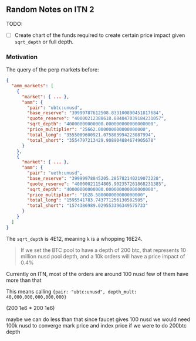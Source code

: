 

## Random Notes on ITN 2

TODO:

- [ ] Create chart of the funds required to create certain price impact given
  `sqrt_depth` or full depth.

### Motivation

The query of the perp markets before: 

```json
{
  "amm_markets": [
    {
      "market": { ... },
      "amm": {
        "pair": "ubtc:unusd",
        "base_reserve": "39999787612508.833100890451817684",
        "quote_reserve": "40000212388618.884047039184231057",
        "sqrt_depth": "40000000000000.000000000000000000",
        "price_multiplier": "25662.000000000000000000",
        "total_long": "3555009600921.075803994223087994",
        "total_short": "3554797213429.908904884674905678"
      }
    },
    {
      "market": { ... },
      "amm": {
        "pair": "ueth:unusd",
        "base_reserve": "39999978845205.285782140219073228",
        "quote_reserve": "40000021154805.902357261868231385",
        "sqrt_depth": "40000000000000.000000000000000000",
        "price_multiplier": "1628.580000000000000000",
        "total_long": "1595541783.743771256130502505",
        "total_short": "1574386989.029553396349575733"
      }
    }
  ]
}
```

The `sqrt_depth` is 4E12, meaning `k` is a whopping 16E24.

> If we set the BTC pool to have a depth of 200 btc, that represents 10 million
 nusd pool depth, and a 10k orders will have a price impact of 0.4%

Currently on ITN, most of the orders are around 100 nusd
few of them have more than that

This means calling `{pair: "ubtc:unusd", depth_mult: 40,000,000,000,000,000}`

(200 1e6 * 200 1e6)

maybe we can do less than that since faucet gives 100 nusd we would need 100k
nusd to converge mark price and index price if we were to do 200btc depth